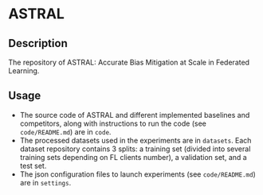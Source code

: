 # ASTRAL

## Description

The repository of ASTRAL: Accurate Bias Mitigation at Scale in Federated Learning.

## Usage
- The source code of ASTRAL and different implemented baselines and competitors, along with instructions to run the code (see ```code/README.md```) are in ```code```.
- The processed datasets used in the experiments are in ```datasets```. Each dataset repository contains 3 splits: a training set (divided into several training sets depending on FL clients number), a validation set, and a test set.
- The json configuration files to launch experiments (see ```code/README.md```) are in ```settings```.

